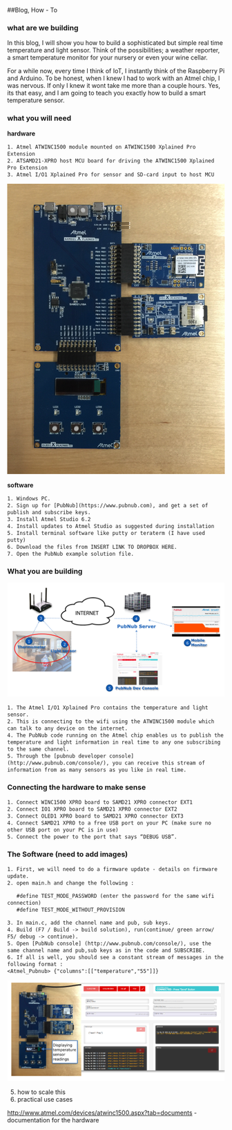 ##Blog, How - To

### what are we building
In this blog, I will show you how to build a sophisticated but simple real time temperature and light sensor. Think of the possibilities; a weather reporter, a smart temperature monitor for your nursery or even your wine cellar.   

For a while now, every time I think of IoT, I instantly think of the Raspberry Pi and Arduino. To be honest, when I knew I had to work with an Atmel chip, I was nervous. If only I knew it wont take me more than a couple hours. Yes, its that easy, and I am going to teach you exactly how to build a smart temperature sensor.
 
 
 <insert image of the UI built by Tomomi>
 

### what you will need
**hardware**
	
	1. Atmel ATWINC1500 module mounted on ATWINC1500 Xplained Pro Extension
	2. ATSAMD21-XPRO host MCU board for driving the ATWINC1500 Xplained Pro Extension
	3. Atmel I/O1 Xplained Pro for sensor and SD-card input to host MCU
	
![alt text](images/FullSizeRender.png)		

**software**

	1. Windows PC.
	2. Sign up for [PubNub](https://www.pubnub.com), and get a set of publish and subscribe keys. 
	3. Install Atmel Studio 6.2
	4. Install updates to Atmel Studio as suggested during installation 
	5. Install terminal software like putty or teraterm (I have used putty)
	6. Download the files from INSERT LINK TO DROPBOX HERE.
	7. Open the PubNub example solution file. 
	
### What you are building

![alt text](images/demofunctionality.png)

	1. The Atmel I/O1 Xplained Pro contains the temperature and light sensor. 
	2. This is connecting to the wifi using the ATWINC1500 module which can talk to any device on the internet.
	4. The PubNub code running on the Atmel chip enables us to publish the temperature and light information in real time to any one subscribing to the same channel.
	5. Through the [pubnub developer console](http://www.pubnub.com/console/), you can receive this stream of information from as many sensors as you like in real time. 
### Connecting the hardware to make sense

	1. Connect WINC1500 XPRO board to SAMD21 XPRO connector EXT1
	2. Connect IO1 XPRO board to SAMD21 XPRO connector EXT2
	3. Connect OLED1 XPRO board to SAMD21 XPRO connector EXT3
	4. Connect SAMD21 XPRO to a free USB port on your PC (make sure no other USB port on your PC is in use)
	5. Connect the power to the port that says “DEBUG USB”. 
	
### The Software (need to add images)

	1. First, we will need to do a firmware update - details on firmware update. 
	2. open main.h and change the following : 
	
```#define TEST_MODE_SSID	(choose THE wifi access point you want the chip to connect to)
   #define TEST_MODE_PASSWORD (enter the password for the same wifi connection)
   #define TEST_MODE_WITHOUT_PROVISION
```
	3. In main.c, add the channel name and pub, sub keys. 
	4. Build (F7 / Build -> build solution), run(continue/ green arrow/ F5/ debug -> continue).
	5. Open [PubNub console] (http://www.pubnub.com/console/), use the same channel name and pub,sub keys as in the code and SUBSCRIBE. 
	6. If all is well, you should see a constant stream of messages in the following format : 
	<Atmel_Pubnub> {"columns":[["temperature","55"]]}
	
![alt text](images/fullsetup.png)	


5. how to scale this
6. practical use cases


http://www.atmel.com/devices/atwinc1500.aspx?tab=documents - documentation for the hardware